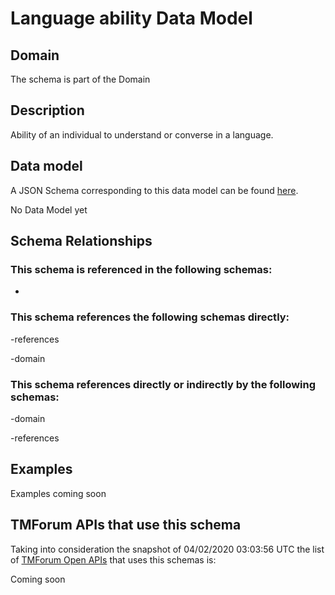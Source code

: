 # Language ability Data Model

## Domain

The  schema is part of the  Domain

## Description

Ability of an individual to understand or converse in a language.

## Data model

A JSON Schema corresponding to this data model can be found
[here](https://github.com/tmforum-rand/schemas/blob/candidates/EngagedParty/LanguageAbility.schema.json).

No Data Model yet

## Schema Relationships

### This schema is referenced in the following schemas:

-

### This schema references the following schemas directly:

-references

-domain

### This schema references directly or indirectly by the following schemas:

-domain

-references



## Examples

Examples coming soon

## TMForum APIs that use this schema

Taking into consideration the snapshot of 04/02/2020 03:03:56 UTC the list of [TMForum Open APIs](https://www.tmforum.org/open-apis/) that uses this schemas is:

Coming soon